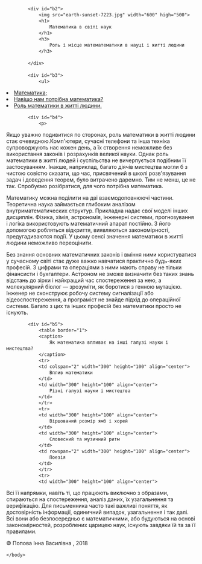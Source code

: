 <!DOCTYPE HTML>
<html>
	<head>
		<meta charset="UTF-8">
		<title>Математика в світі наук</title>
	</head>
	<body>
		<div id="b1">
		
			<div id="b2">
				<img src="earth-sunset-7223.jpg" width="600" high="500">
				<h1>
					Математика в світі наук
				</h1>
				<h3>
					Роль і місце математематики в науці і житті людини
				</h3>
				
			</div>
			
			<div id="b3">
				<ul>
<li><a href="https://uk.wikipedia.org/wiki/%D0%9C%D0%B0%D1%82%D0%B5%D0%BC%D0%B0%D1%82%D0%B8%D0%BA%D0%B0">
					Математика;</a></li>
<li><a href="http://fizmat.ndu.edu.ua/%D0%B2%D1%81%D1%82%D1%83%D0%BF%D0%BD%D0%B8%D0%BA%D0%B0%D0%BC/%D1%81%D0%BF%D0%B5%D1%86%D1%96%D0%BB%D1%8C%D0%BD%D0%BE%D1%81%D1%82%D1%96/%D1%81%D0%B5%D1%80%D0%B5%D0%B4%D0%BD%D1%8F-%D0%BE%D1%81%D0%B2%D1%96%D1%82%D0%B0-%D0%BC%D0%B0%D1%82%D0%B5%D0%BC%D0%B0%D1%82%D0%B8%D0%BA%D0%B0/%D0%BD%D0%B0%D0%B2%D1%96%D1%89%D0%BE-%D0%BF%D0%BE%D1%82%D1%80%D1%96%D0%B1%D0%BD%D0%B0-%D0%BC%D0%B0%D1%82%D0%B5%D0%BC%D0%B0%D1%82%D0%B8%D0%BA%D0%B0/">
					Навіщо нам потрібна математика?</a></li>
<li><a href="http://poradumo.net.ua/index.php?newsid=62185&seourl=rol-matematiki-v-zhitt-lyudini-dlya-
					chogo-potrbna-matematika&seocat=cikave">
					Роль математики в житті людини.</a></li>
			</div>
			
			<div id="b4">
				<p>
Якщо уважно подивитися по сторонах, роль математики в житті людини стає очевидною.Комп'ютери, сучасні телефони та інша техніка супроводжують нас кожен день, а їх створення неможливе без використання законів і розрахунків великої науки. Однак роль математики в житті людей і суспільства не вичерпується подібним її застосуванням. Інакше, наприклад, багато діячів	мистецтва могли б з чистою совістю сказати, що час, присвячений в школі розв'язування задач і	доведення теорем, було витрачено даремно. Тим не менш, це не так. Спробуємо розібратися, для чого потрібна математика.
				</p>
				<p>
Математику можна поділити на дві взаємодоповнюючі частини. Теоретична наука займається глибоким аналізом внутриматематических структур. Прикладна надає свої моделі інших дисциплін. Фізика, хімія, астрономія, інженерні системи, прогнозування і логіка використовують математичний	апарат постійно. З його допомогою робляться відкриття, виявляються закономірності, предугадиваются події. У цьому сенсі значення математики в житті людини неможливо переоцінити.
				</p>
				<p>
Без знання основних математичних законів і вміння ними користуватися у сучасному світі стає дуже важко навчатися практично будь-яких професій. З цифрами та операціями з ними мають справу не тільки фінансисти і бухгалтери. Астроном не зможе визначити без таких знань відстань до зірки і найкращий час спостереження за нею, а молекулярний біолог — зрозуміти, як боротися з генною мутацією. Інженер не сконструює робочу систему сигналізації або відеоспостереження, а програміст не знайде підхід до операційної системи. Багато з цих 	та інших професій без математики просто не існують.
				</p>
			</div>
			
			<div id="b5">
				<table border="1">
				<caption>
					Як математика впливає на інші галузі науки і мистецтва?
				</caption>
				<tr>
				<td colspan="2" width="300" height="100" align="center">
					Вплив математики
				</td>
				<td width="300" height="100" align="center">
					Різні галузі науки і мистецтва
				</td>
				</tr>
				<tr>
				<td width="300" height="100" align="center">
					Віршований розмір ямб і хорей
				</td>
				<td width="300" height="100" align="center">
					Словесний та музичний ритм
				</td>
				<td rowspan="2" width="300" height="100" align="center">
					Поезія
				</td>
				</tr>
				<tr>
				<td width="300" height="100" align="center">
Всі її напрямки, навіть ті, що працюють виключно з образами, спираються на спостереження,  аналіз даних, їх узагальнення та верифікацію.
				</td>
				<td width="300" height="100" align="center">
Для письменника часто такі важливі поняття, як достовірність інформації, одиничний випадок, узагальнення і так далі. Всі вони або безпосередньо є математичними, або будуються на основі закономірностей, розроблених царицею наук, існують завдяки їй та за її правилами.
				</td>
				</tr>
			</div>
			<div id="b6">
				&copy; Попова Інна Василівна , 2018
			</div>
		</div>
		
	</body>
</html>

